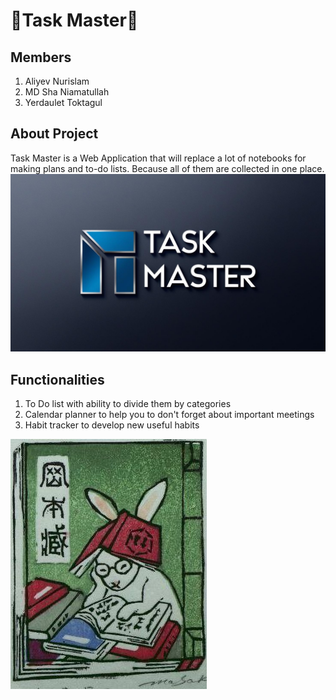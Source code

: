 <h1> 🚀Task Master🚀 </h1>

 <h2>Members</h2>  

1. Aliyev Nurislam
2. MD Sha Niamatullah
3. Yerdaulet Toktagul

<h2>About Project</h2>

Task Master is a Web Application that will replace a lot of notebooks for making plans and to-do lists. Because all of them are collected in one place.
![image alt](https://github.com/nursoulqxw/Web-Dev-Project/blob/bca4f0814a895000528f24d45ec421c8b0fea6b4/Task%20master.jpg)

<h2>Functionalities</h2>

1.  To Do list with ability to divide them by categories
2.  Calendar planner to help you to don't forget about important meetings
3.  Habit tracker to develop new useful habits

![image alt](https://github.com/nursoulqxw/Web-Dev-Project/blob/1bb88ef35ed477637c6204e3fd4af7a72fd8ca11/%D0%91%D0%B5%D0%B7%20%D0%BD%D0%B0%D0%B7%D0%B2%D0%B0%D0%BD%D0%B8%D1%8F%20(6).jpg)
